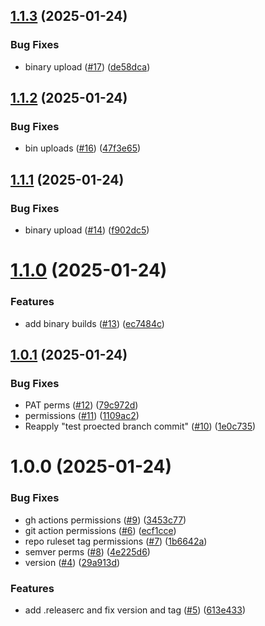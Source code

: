 ## [1.1.3](https://github.com/adamfitz/nnDiscordBot/compare/v1.1.2...v1.1.3) (2025-01-24)


### Bug Fixes

* binary upload ([#17](https://github.com/adamfitz/nnDiscordBot/issues/17)) ([de58dca](https://github.com/adamfitz/nnDiscordBot/commit/de58dcaf56c63c94be5bfeb4a498cdd0d0659be6))

## [1.1.2](https://github.com/adamfitz/nnDiscordBot/compare/v1.1.1...v1.1.2) (2025-01-24)


### Bug Fixes

* bin uploads ([#16](https://github.com/adamfitz/nnDiscordBot/issues/16)) ([47f3e65](https://github.com/adamfitz/nnDiscordBot/commit/47f3e6514ced706d2f7df2fe8b78c8ecb1ea474e))

## [1.1.1](https://github.com/adamfitz/nnDiscordBot/compare/v1.1.0...v1.1.1) (2025-01-24)


### Bug Fixes

* binary upload ([#14](https://github.com/adamfitz/nnDiscordBot/issues/14)) ([f902dc5](https://github.com/adamfitz/nnDiscordBot/commit/f902dc5399c820a8725be60e6704d98859a09efc))

# [1.1.0](https://github.com/adamfitz/nnDiscordBot/compare/v1.0.1...v1.1.0) (2025-01-24)


### Features

* add binary builds ([#13](https://github.com/adamfitz/nnDiscordBot/issues/13)) ([ec7484c](https://github.com/adamfitz/nnDiscordBot/commit/ec7484c37f87705055e864cff24b968caa554a20))

## [1.0.1](https://github.com/adamfitz/nnDiscordBot/compare/v1.0.0...v1.0.1) (2025-01-24)


### Bug Fixes

* PAT perms ([#12](https://github.com/adamfitz/nnDiscordBot/issues/12)) ([79c972d](https://github.com/adamfitz/nnDiscordBot/commit/79c972d3f279b0fa05a103d1aeead70887fdb73f))
* permissions ([#11](https://github.com/adamfitz/nnDiscordBot/issues/11)) ([1109ac2](https://github.com/adamfitz/nnDiscordBot/commit/1109ac26a6199b2f0ac71485eb1fe9283780c483))
* Reapply "test proected branch commit" ([#10](https://github.com/adamfitz/nnDiscordBot/issues/10)) ([1e0c735](https://github.com/adamfitz/nnDiscordBot/commit/1e0c735d4c1e049ea5edcba7e7858cce769468a6))

# 1.0.0 (2025-01-24)


### Bug Fixes

* gh actions permissions ([#9](https://github.com/adamfitz/nnDiscordBot/issues/9)) ([3453c77](https://github.com/adamfitz/nnDiscordBot/commit/3453c7737342a2d1b484a9d936a65f4acbf2a90f))
* git action permissions ([#6](https://github.com/adamfitz/nnDiscordBot/issues/6)) ([ecf1cce](https://github.com/adamfitz/nnDiscordBot/commit/ecf1ccec9c0e4483d78f14f2757dc271d47fac6e))
* repo ruleset tag permissions ([#7](https://github.com/adamfitz/nnDiscordBot/issues/7)) ([1b6642a](https://github.com/adamfitz/nnDiscordBot/commit/1b6642a00b7853a18ed7fec1ba1c218ef2217ca6))
* semver perms ([#8](https://github.com/adamfitz/nnDiscordBot/issues/8)) ([4e225d6](https://github.com/adamfitz/nnDiscordBot/commit/4e225d6b70632e7759362e6afe6fb262a2954ab0))
* version ([#4](https://github.com/adamfitz/nnDiscordBot/issues/4)) ([29a913d](https://github.com/adamfitz/nnDiscordBot/commit/29a913d0fac51067b519ca16a6ef6d7f504dc37b))


### Features

* add .releaserc and fix version and tag ([#5](https://github.com/adamfitz/nnDiscordBot/issues/5)) ([613e433](https://github.com/adamfitz/nnDiscordBot/commit/613e4338891b0fb4cc48a4d8bac55e237ba98011))

